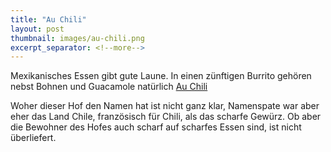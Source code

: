 ```yaml
---
title: "Au Chili"
layout: post
thumbnail: images/au-chili.png
excerpt_separator: <!--more-->
---
```


Mexikanisches Essen gibt gute Laune. In einen zünftigen Burrito gehören nebst Bohnen und Guacamole natürlich [Au Chili](https://s.geo.admin.ch/y4a2fux5rulb)

Woher dieser Hof den Namen hat ist nicht ganz klar, Namenspate war aber eher das Land Chile, französisch für Chili, als das scharfe Gewürz. Ob aber die Bewohner des Hofes auch scharf auf scharfes Essen sind, ist nicht überliefert.
<!--more -->
